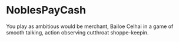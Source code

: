 # NoblesPayCash
You play as ambitious would be merchant, Bailoe Celhai in a game of smooth talking, action observing cutthroat shoppe-keepin.

